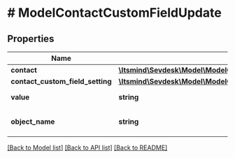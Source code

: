 # # ModelContactCustomFieldUpdate

## Properties

Name | Type | Description | Notes
------------ | ------------- | ------------- | -------------
**contact** | [**\Itsmind\\Sevdesk\Model\ModelContactCustomFieldContact**](ModelContactCustomFieldContact.md) |  | [optional]
**contact_custom_field_setting** | [**\Itsmind\\Sevdesk\Model\ModelContactCustomFieldContactCustomFieldSetting**](ModelContactCustomFieldContactCustomFieldSetting.md) |  | [optional]
**value** | **string** | The value of the contact field | [optional]
**object_name** | **string** | Internal object name which is &#39;ContactCustomField&#39;. | [optional]

[[Back to Model list]](../../README.md#models) [[Back to API list]](../../README.md#endpoints) [[Back to README]](../../README.md)
